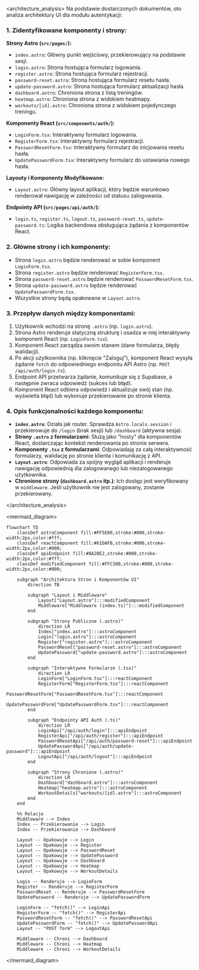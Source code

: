 <architecture_analysis>
Na podstawie dostarczonych dokumentów, oto analiza architektury UI dla modułu autentykacji:

### 1. Zidentyfikowane komponenty i strony:

**Strony Astro (`src/pages/`):**

- `index.astro`: Główny punkt wejściowy, przekierowujący na podstawie sesji.
- `login.astro`: Strona hostująca formularz logowania.
- `register.astro`: Strona hostująca formularz rejestracji.
- `password-reset.astro`: Strona hostująca formularz resetu hasła.
- `update-password.astro`: Strona hostująca formularz aktualizacji hasła.
- `dashboard.astro`: Chroniona strona z listą treningów.
- `heatmap.astro`: Chroniona strona z widokiem heatmapy.
- `workouts/[id].astro`: Chroniona strona z widokiem pojedynczego treningu.

**Komponenty React (`src/components/auth/`):**

- `LoginForm.tsx`: Interaktywny formularz logowania.
- `RegisterForm.tsx`: Interaktywny formularz rejestracji.
- `PasswordResetForm.tsx`: Interaktywny formularz do inicjowania resetu hasła.
- `UpdatePasswordForm.tsx`: Interaktywny formularz do ustawiania nowego hasła.

**Layouty i Komponenty Modyfikowane:**

- `Layout.astro`: Główny layout aplikacji, który będzie warunkowo renderował nawigację w zależności od statusu zalogowania.

**Endpointy API (`src/pages/api/auth/`):**

- `login.ts`, `register.ts`, `logout.ts`, `password-reset.ts`, `update-password.ts`: Logika backendowa obsługująca żądania z komponentów React.

### 2. Główne strony i ich komponenty:

- Strona `login.astro` będzie renderować w sobie komponent `LoginForm.tsx`.
- Strona `register.astro` będzie renderować `RegisterForm.tsx`.
- Strona `password-reset.astro` będzie renderować `PasswordResetForm.tsx`.
- Strona `update-password.astro` będzie renderować `UpdatePasswordForm.tsx`.
- Wszystkie strony będą opakowane w `Layout.astro`.

### 3. Przepływ danych między komponentami:

1.  Użytkownik wchodzi na stronę `.astro` (np. `login.astro`).
2.  Strona Astro renderuje statyczną strukturę i osadza w niej interaktywny komponent React (np. `LoginForm.tsx`).
3.  Komponent React zarządza swoim stanem (dane formularza, błędy walidacji).
4.  Po akcji użytkownika (np. kliknięcie "Zaloguj"), komponent React wysyła żądanie `fetch` do odpowiedniego endpointu API Astro (np. `POST /api/auth/login.ts`).
5.  Endpoint API przetwarza żądanie, komunikuje się z Supabase, a następnie zwraca odpowiedź (sukces lub błąd).
6.  Komponent React odbiera odpowiedź i aktualizuje swój stan (np. wyświetla błąd) lub wykonuje przekierowanie po stronie klienta.

### 4. Opis funkcjonalności każdego komponentu:

- **`index.astro`**: Działa jak router. Sprawdza `Astro.locals.session` i przekierowuje do `/login` (brak sesji) lub `/dashboard` (aktywna sesja).
- **Strony `.astro` z formularzami**: Służą jako "hosty" dla komponentów React, dostarczając kontekst renderowania po stronie serwera.
- **Komponenty `.tsx` z formularzami**: Odpowiadają za całą interaktywność formularzy, walidację po stronie klienta i komunikację z API.
- **`Layout.astro`**: Odpowiada za spójny wygląd aplikacji i renderuje nawigację odpowiednią dla zalogowanego lub niezalogowanego użytkownika.
- **Chronione strony (`dashboard.astro` itp.)**: Ich dostęp jest weryfikowany w `middleware`. Jeśli użytkownik nie jest zalogowany, zostanie przekierowany.

</architecture_analysis>

<mermaid_diagram>

```mermaid
flowchart TD
    classDef astroComponent fill:#FF5E00,stroke:#000,stroke-width:2px,color:#fff;
    classDef reactComponent fill:#61DAFB,stroke:#000,stroke-width:2px,color:#000;
    classDef apiEndpoint fill:#8A2BE2,stroke:#000,stroke-width:2px,color:#fff;
    classDef modifiedComponent fill:#FFC300,stroke:#000,stroke-width:2px,color:#000;

    subgraph "Architektura Stron i Komponentów UI"
        direction TB

        subgraph "Layout i Middleware"
            Layout["Layout.astro"]:::modifiedComponent
            Middleware["Middleware (index.ts)"]:::modifiedComponent
        end

        subgraph "Strony Publiczne (.astro)"
            direction LR
            Index["index.astro"]:::astroComponent
            Login["login.astro"]:::astroComponent
            Register["register.astro"]:::astroComponent
            PasswordReset["password-reset.astro"]:::astroComponent
            UpdatePassword["update-password.astro"]:::astroComponent
        end

        subgraph "Interaktywne Formularze (.tsx)"
            direction LR
            LoginForm["LoginForm.tsx"]:::reactComponent
            RegisterForm["RegisterForm.tsx"]:::reactComponent
            PasswordResetForm["PasswordResetForm.tsx"]:::reactComponent
            UpdatePasswordForm["UpdatePasswordForm.tsx"]:::reactComponent
        end

        subgraph "Endpointy API Auth (.ts)"
            direction LR
            LoginApi["/api/auth/login"]:::apiEndpoint
            RegisterApi["/api/auth/register"]:::apiEndpoint
            PasswordResetApi["/api/auth/password-reset"]:::apiEndpoint
            UpdatePasswordApi["/api/auth/update-password"]:::apiEndpoint
            LogoutApi["/api/auth/logout"]:::apiEndpoint
        end

        subgraph "Strony Chronione (.astro)"
            direction LR
            Dashboard["dashboard.astro"]:::astroComponent
            Heatmap["heatmap.astro"]:::astroComponent
            WorkoutDetails["workouts/[id].astro"]:::astroComponent
        end
    end

    %% Relacje
    Middleware --> Index
    Index -- Przekierowanie --> Login
    Index -- Przekierowanie --> Dashboard

    Layout -- Opakowuje --> Login
    Layout -- Opakowuje --> Register
    Layout -- Opakowuje --> PasswordReset
    Layout -- Opakowuje --> UpdatePassword
    Layout -- Opakowuje --> Dashboard
    Layout -- Opakowuje --> Heatmap
    Layout -- Opakowuje --> WorkoutDetails

    Login -- Renderuje --> LoginForm
    Register -- Renderuje --> RegisterForm
    PasswordReset -- Renderuje --> PasswordResetForm
    UpdatePassword -- Renderuje --> UpdatePasswordForm

    LoginForm -- "fetch()" --> LoginApi
    RegisterForm -- "fetch()" --> RegisterApi
    PasswordResetForm -- "fetch()" --> PasswordResetApi
    UpdatePasswordForm -- "fetch()" --> UpdatePasswordApi
    Layout -- "POST form" --> LogoutApi

    Middleware -- Chroni --> Dashboard
    Middleware -- Chroni --> Heatmap
    Middleware -- Chroni --> WorkoutDetails
```

</mermaid_diagram>
